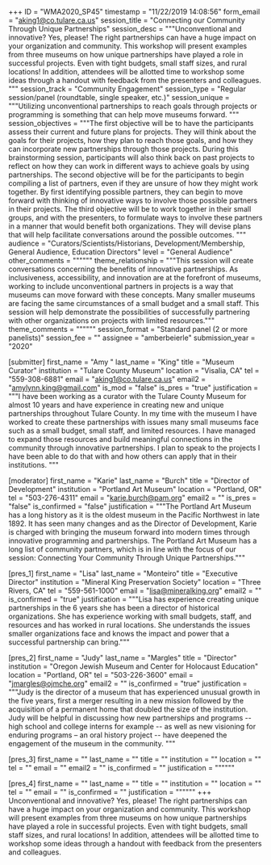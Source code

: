+++
ID = "WMA2020_SP45"
timestamp = "11/22/2019 14:08:56"
form_email = "aking1@co.tulare.ca.us"
session_title = "Connecting our Community Through Unique Partnerships"
session_desc = """Unconventional and innovative? Yes, please! The right partnerships can have a huge impact on your organization and community. This workshop will present examples from three museums on how unique partnerships have played a role in successful projects. Even with tight budgets, small staff sizes, and rural locations! In addition, attendees will be allotted time to workshop some ideas through a handout with feedback from the presenters and colleagues. """
session_track = "Community Engagement"
session_type = "Regular session/panel (roundtable, single speaker, etc.)"
session_unique = """Utilizing unconventional partnerships to reach goals through projects or programming is something that can help move museums forward. """
session_objectives = """The first objective will be to have the participants assess their current and future plans for projects. They will think about the goals for their projects, how they plan to reach those goals, and how they can incorporate new partnerships through those projects. During this brainstorming session, participants will also think back on past projects to reflect on how they can work in different ways to achieve goals by using partnerships.
The second objective will be for the participants to begin compiling a list of partners, even if they are unsure of how they might work together. By first identifying possible partners, they can begin to move forward with thinking of innovative ways to involve those possible partners in their projects.
The third objective will be to work together in their small groups, and with the presenters, to formulate ways to involve these partners in a manner that would benefit both organizations. They will devise plans that will help facilitate conversations around the possible outcomes.
"""
audience = "Curators/Scientists/Historians, Development/Membership, General Audience, Education Directors"
level = "General Audience"
other_comments = """"""
theme_relationship = """This session will create conversations concerning the benefits of innovative partnerships. As inclusiveness, accessibility, and innovation are at the forefront of museums, working to include unconventional partners in projects is a way that museums can move forward with these concepts. Many smaller museums are facing the same circumstances of a small budget and a small staff. This session will help demonstrate the possibilities of successfully partnering with other organizations on projects with limited resources."""
theme_comments = """"""
session_format = "Standard panel (2 or more panelists)"
session_fee = ""
assignee = "amberbeierle"
submission_year = "2020"

[submitter]
first_name = "Amy "
last_name = "King"
title = "Museum Curator"
institution = "Tulare County Museum"
location = "Visalia, CA"
tel = "559-308-6881"
email = "aking1@co.tulare.ca.us"
email2 = "amylynn.king@gmail.com"
is_mod = "false"
is_pres = "true"
justification = """I have been working as a curator with the Tulare County Museum for almost 10 years and have experience in creating new and unique partnerships throughout Tulare County. In my time with the museum I have worked to create these partnerships with issues many small museums face such as a small budget, small staff, and limited resources. I have managed to expand those resources and build meaningful connections in the community through innovative partnerships. I plan to speak to the projects I have been able to do that with and how others can apply that in their institutions. """

[moderator]
first_name = "Karie"
last_name = "Burch"
title = "Director of Development"
institution = "Portland Art Museum"
location = "Portland, OR"
tel = "503-276-4311"
email = "karie.burch@pam.org"
email2 = ""
is_pres = "false"
is_confirmed = "false"
justification = """The Portland Art Museum has a long history as it is the oldest museum in the Pacific Northwest in late 1892. It has seen many changes and as the Director of Development, Karie is charged with bringing the museum forward into modern times through innovative programming and partnerships. The Portland Art Museum has a long list of community partners, which is in line with the focus of our session: Connecting Your Community Through Unique Partnerships."""

[pres_1]
first_name = "Lisa"
last_name = "Monteiro"
title = "Executive Director"
institution = "Mineral King Preservation Society"
location = "Three Rivers, CA"
tel = "559-561-1000"
email = "lisa@mineralking.org"
email2 = ""
is_confirmed = "true"
justification = """Lisa has experience creating unique partnerships in the 6 years she has been a director of historical organizations. She has experience working with small budgets, staff, and resources and has worked in rural locations. She understands the issues smaller organizations face and knows the impact and power that a successful partnership can bring."""

[pres_2]
first_name = "Judy"
last_name = "Margles"
title = "Director"
institution = "Oregon Jewish Museum and Center for Holocaust Education"
location = "Portland, OR"
tel = "503-226-3600"
email = "jmargles@ojmche.org"
email2 = ""
is_confirmed = "true"
justification = """Judy is the director of a museum that has experienced unusual growth in the five years, first a merger resulting in a new mission followed by the acquisition of a permanent home that doubled the size of the institution. Judy will be helpful in discussing how new partnerships and programs  -- high school and college interns for example -- as well as new visioning for enduring programs – an oral history project --  have deepened the engagement of the museum in the community.   """

[pres_3]
first_name = ""
last_name = ""
title = ""
institution = ""
location = ""
tel = ""
email = ""
email2 = ""
is_confirmed = ""
justification = """"""

[pres_4]
first_name = ""
last_name = ""
title = ""
institution = ""
location = ""
tel = ""
email = ""
is_confirmed = ""
justification = """"""
+++
Unconventional and innovative? Yes, please! The right partnerships can have a huge impact on your organization and community. This workshop will present examples from three museums on how unique partnerships have played a role in successful projects. Even with tight budgets, small staff sizes, and rural locations! In addition, attendees will be allotted time to workshop some ideas through a handout with feedback from the presenters and colleagues. 